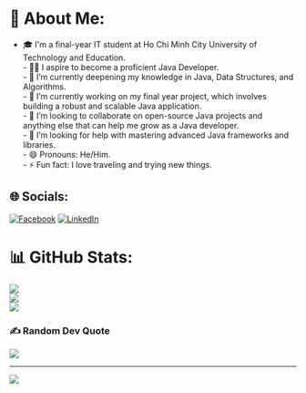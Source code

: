 # 💫 About Me:
- 🎓 I'm a final-year IT student at Ho Chi Minh City University of Technology and Education.<br>- 👨‍💻 I aspire to become a proficient Java Developer.<br>- 🌱 I’m currently deepening my knowledge in Java, Data Structures, and Algorithms.<br>- 🔭 I’m currently working on my final year project, which involves building a robust and scalable Java application.<br>- 👯 I’m looking to collaborate on open-source Java projects and anything else that can help me grow as a Java developer.<br>- 🤔 I’m looking for help with mastering advanced Java frameworks and libraries.<br>- 😄 Pronouns: He/Him.<br>- ⚡ Fun fact: I love traveling and trying new things.<br>


## 🌐 Socials:
[![Facebook](https://img.shields.io/badge/Facebook-%231877F2.svg?logo=Facebook&logoColor=white)](https://www.facebook.com/vick.tiensinh.7) [![LinkedIn](https://img.shields.io/badge/LinkedIn-%230077B5.svg?logo=linkedin&logoColor=white)](https://www.linkedin.com/in/hieuph2k2/) 

# 📊 GitHub Stats:
![](https://github-readme-stats.vercel.app/api?username=Vick7Coder&theme=dark&hide_border=false&include_all_commits=false&count_private=false)<br/>
![](https://github-readme-streak-stats.herokuapp.com/?user=Vick7Coder&theme=dark&hide_border=false)<br/>
![](https://github-readme-stats.vercel.app/api/top-langs/?username=Vick7Coder&theme=dark&hide_border=false&include_all_commits=false&count_private=false&layout=compact)

### ✍️ Random Dev Quote
![](https://quotes-github-readme.vercel.app/api?type=horizontal&theme=radical)

---
[![](https://visitcount.itsvg.in/api?id=Vick7Coder&icon=0&color=0)](https://visitcount.itsvg.in)

<!-- Proudly created with GPRM ( https://gprm.itsvg.in ) -->
